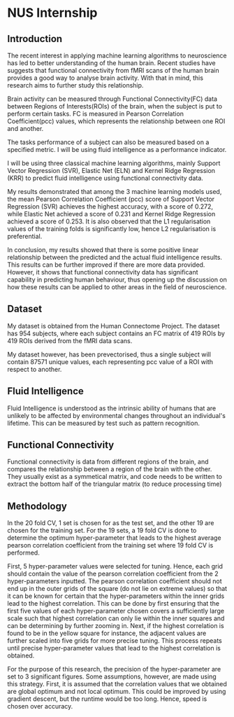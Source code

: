 # NUS Internship

Introduction
------------
The recent interest in applying machine learning algorithms to neuroscience has led to better understanding of the human brain. Recent studies have suggests that functional connectivity from fMRI scans of the human brain provides a good way to analyse brain activity. With that in mind, this research aims to further study this relationship. 

Brain activity can be measured through Functional Connectivity(FC) data between Regions of Interests(ROIs) of the brain, when the subject is put to perform certain tasks. FC is measured in Pearson Correlation Coefficient(pcc) values, which represents the relationship between one ROI and another.  

The tasks performance of a subject can also be measured based on a specified metric. I will be using fluid intelligence as a performance indicator. 

I will be using three classical machine learning algorithms, mainly Support Vector Regression (SVR), Elastic Net (ELN) and Kernel Ridge Regression (KRR) to predict fluid intelligence using functional connectivity data.

My results demonstrated that among the 3 machine learning models used, the mean Pearson Correlation Coefficient (pcc) score of Support Vector Regression (SVR) achieves the highest accuracy, with a score of 0.272, while Elastic Net achieved a score of 0.231 and Kernel Ridge Regression achieved a score of 0.253. It is also observed that the L1 regularisation values of the training folds is significantly low, hence L2 regularisation is preferential. 

In conclusion, my results showed that there is some positive linear relationship between the predicted and the actual fluid intelligence results. This results can be further improved if there are more data provided. However, it shows that functional connectivity data has significant capability in predicting human behaviour, thus opening up the discussion on how these results can be applied to other areas in the field of neuroscience. 

Dataset
---------
My dataset is obtained from the Human Connectome Project. The dataset has 954 subjects, where each subject contains an FC matrix of 419 ROIs by 419 ROIs derived from the fMRI data scans. 

My dataset however, has been prevectorised, thus a single subject will contain 87571 unique values, each representing pcc value of a ROI with respect to another. 

Fluid Intelligence
------------------
Fluid Intelligence is understood as the intrinsic ability of humans that are unlikely to be affected by environmental changes throughout an individual's lifetime. This can be measured by test such as pattern recognition. 

Functional Connectivity
------------------------
Functional connectivity is data from different regions of the brain, and compares the relationship between a region of the brain with the other. They usually exist as a symmetical matrix, and code needs to be written to extract the bottom half of the triangular matrix (to reduce processing time)

Methodology
------------
In the 20 fold CV, 1 set is chosen for as the test set, and the other 19 are chosen for the training set. For the 19 sets, a 19 fold CV is done to determine the optimum hyper-parameter that leads to the highest average pearson correlation coefficient from the training set where 19 fold CV is performed. 

First, 5 hyper-parameter values were selected for tuning. Hence, each grid should contain the value of the pearson correlation coefficient from the 2 hyper-parameters inputted. The pearson correlation coefficient should not end up in the outer grids of the square (do not lie on extreme values) so that it can be known for certain that the hyper-parameters within the inner grids lead to the highest correlation. This can be done by first ensuring that the first five values of each hyper-parameter chosen covers a sufficiently large scale such that highest correlation can only lie within the inner squares and can be determining by further zooming in. 
Next, if the highest correlation is found to be in the yellow square for instance, the adjacent values are further scaled into five grids for more precise tuning. This process repeats until precise hyper-parameter values that lead to the highest correlation is obtained. 

For the purpose of this research, the precision of the hyper-parameter are set to 3 significant figures. 
Some assumptions, however, are made using this strategy. First, it is assumed that the correlation values that we obtained are global optimum and not local optimum. This could be improved by using gradient descent, but the runtime would be too long. Hence, speed is chosen over accuracy. 

